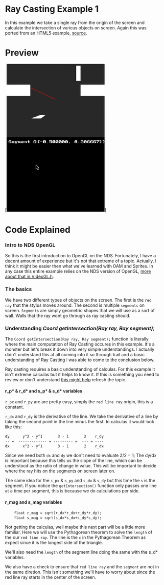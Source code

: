 # Ray Casting Example 1
In this example we take a single ray from the origin of the screen and calculate the intersection of various objects on screen.
Again this was ported from an HTML5 example, [source](https://github.com/ncase/sight-and-light/blob/gh-pages/draft1.html).

# Preview
[![raycasting_example1](./screenshots/raycasting_example1.gif)]

# Code Explained
### Intro to NDS OpenGL
So this is the first introduction to OpenGL on the NDS. Fortunately, I have a decent amount of experience but it's not that extreme of a topic. Actually, I think it might be easier then what we've learned with OAM and Sprites. In any case this entire example relies on the NDS version of OpenGL, [more about that in VideoGL.h](http://libnds.devkitpro.org/videoGL_8h.html).

### The basics
We have two different types of objects on the screen. The first is the `red ray` that the stylus moves around. The second is multiple `segments` on screen. `Segments` are simply geometric shapes that we will use as a sort of wall. Walls that the ray wont go through as ray casting should.

### Understanding *Coord getIntersection(Ray ray, Ray segment);*
The `Coord getIntersection(Ray ray, Ray segment);` function is literally where the main computation of Ray Casting occures in this example. It's a monster but let's break it down into very simple understandings. I actually didn't understand this at all coming into it so through trail and a basic understanding of Ray Casting I was able to come to the conclusion below.

Ray casting requires a basic understanding of calculas. For this example it isn't extreme calculas but it helps to know it. If this is something you need to review or don't understand [this might help](http://www.dummies.com/how-to/content/how-to-find-the-derivative-of-a-line.html) refresh the topic.

#### r_p* & r_d* and s_p* & s_d* variables
`r_px` and `r_py` are are pretty easy, simply the `red line ray` origin, this is a constant.

`r_dx` and `r_dy` is the derivative of the line. We take the derivative of a line by taking the second point in the line minus the first. In calculas it would look like this:

````
dy 		y^2 - y^1		3 - 1		2	 r_dy
-- =  ------------- = --------- =  --- = ----
dx 		x^2 - y^1		3 - 1		2	 r_dx
````

Since we need both `dx` and `dy` we don't need to evaluate 2/2 = 1;
The dy/dx is important because this tells us the slope of the line, which can be understood as the ratio of change in value. This will be important to decide where the ray hits on the segments on screen later on.

The same idea for the `s_px` & `s_py` and `s_dx` & `s_dy`  but this time the `s` is the segment. If you notice the `getIntersection()` function only passes one line at a time per segment, this is because we do calculations per side.

#### r_mag and s_mag variables
````
	float r_mag = sqrt(r_dx*r_dx+r_dy*r_dy);
	float s_mag = sqrt(s_dx*s_dx+s_dy*s_dy);
````
Not getting the calculas, well maybe this next part will be a little more familiar. Here we will use the Pythagorean theorem to solve the `length` of the our `red line ray`. The line is the `c` in the Pythagorean Theorem as expect since it is the longest side of the triangle.

We'll also need the `length` of the segment line doing the same with the s_d* variables.

We also have a check to ensure that `red line ray` and the `segment` are not in the same diretion. This isn't something we'll have to worry about since the red line ray starts in the center of the screen.

